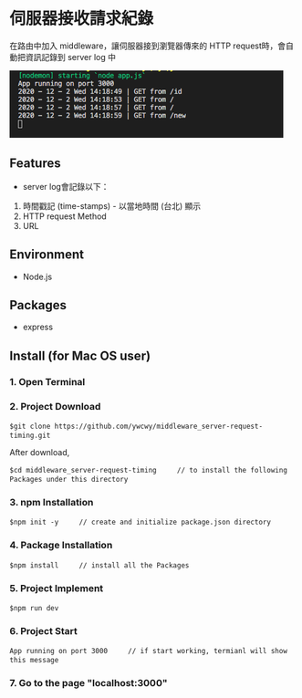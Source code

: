# 伺服器接收請求紀錄

在路由中加入 middleware，讓伺服器接到瀏覽器傳來的 HTTP request時，會自動把資訊記錄到 server log 中


![Image](https://raw.githubusercontent.com/ywcwy/middleware_server-request-timing/master/middleware_server-request-timing.png)


## Features
* server log會記錄以下：
1. 時間戳記 (time-stamps) - 以當地時間 (台北) 顯示
2. HTTP request Method
3. URL

## Environment
* Node.js

## Packages
* express


## Install (for Mac OS user)
### 1. Open Terminal

### 2. Project Download
```
$git clone https://github.com/ywcwy/middleware_server-request-timing.git
```
After download, 
```
$cd middleware_server-request-timing     // to install the following Packages under this directory
```
### 3. npm Installation
```
$npm init -y     // create and initialize package.json directory
```
### 4. Package Installation
```
$npm install     // install all the Packages
```
### 5. Project Implement
```
$npm run dev   
```
### 6. Project Start 
```
App running on port 3000     // if start working, termianl will show this message
```
### 7. Go to the page "localhost:3000"
